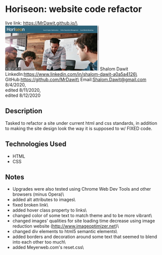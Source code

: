 # Horiseon: website code refactor	
live link: https://MrDawit.github.io/\
<img src="./HORISEON_marketing agency.gif"> 
Shalom Dawit\
LinkedIn:https://www.linkedin.com/in/shalom-dawit-a0a5a4126\
GitHub:https://github.com/MrDawit\
Email:Shalom.Dawit@gmail.com\
8/4/2020,\
edited 8/11/2020,\
edited 8/12/2020

## Description
Tasked to refactor a site under current html and css standards, in addition to making the site design look the way it is supposed to w/ FIXED code.

## Technologies Used
* HTML
* CSS

## Notes
* Upgrades were also tested using Chrome Web Dev Tools and other browsers (minus Opera)\
* added alt attributes to images\
* fixed broken link\
* added hover class property to links\
* changed color of some text to match theme and to be more vibrant\
* changed images' qualities for site loading time decrease using image reduction website (http://www.imageoptimizer.net)\
* changed div elements to html5 semantic elements\
* added borders and decoration around some text that seemed to blend into each other too much\
* added Meyerweb.com's reset.css\



